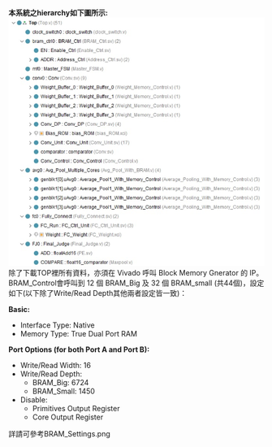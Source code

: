 **本系統之hierarchy如下圖所示:</br>**
![image](https://github.com/AI-Hardware-Acceleration-System/Human-on-Railway-Detection-Using-Real-time-Edge-Computing-Deep-Learning-Hardware-Acceleration-System/blob/main/CNN_Software/image/system_hireachy.jpg)</br>
除了下載TOP裡所有資料，亦須在 Vivado 呼叫 Block Memory Gnerator 的 IP。<br/>
BRAM_Control會呼叫到 12 個 BRAM_Big 及 32 個 BRAM_small (共44個)，設定如下(以下除了Write/Read Depth其他兩者設定皆一致)：<br/>

**Basic:**  
- Interface Type: Native  
- Memory Type: True Dual Port RAM  

**Port Options (for both Port A and Port B):**  
- Write/Read Width: 16  
- Write/Read Depth:  
  - BRAM_Big: 6724  
  - BRAM_Small: 1450  
- Disable:
  - Primitives Output Register  
  - Core Output Register


詳請可參考BRAM_Settings.png
